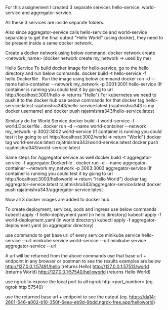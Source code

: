 For this assignement I created 3 separate services hello-service, world-service and aggregator-service.

All these 3 services are inside separate folders.

Also since aggregator-service calls hello-service and world-service separately to get the final output "Hello World" (using docker), they need to be present inside a same docker network.

Create a docker network using below command. docker network create <network_name> (docker network create my_network => used by me)

Hello Service To build docker image for hello-service, go to the hello directory and run below commands. docker build -t hello-service -f hello.Dockerfile . Run the image using below command docker run -d --name hello-container --network my_network -p 3001:3001 hello-service (If container is running you could test it by going to url http://localhost:3001/hello => returns "Hello") For kubernetes we need to push it to the docker hub use below commands for that docker tag hello-service:latest rajatmishra343/hello-service:latest (rajatmishra343 is my docker username) and docker push rajatmishra343/hello-service:latest

Similarly do for World Service docker build -t world-service -f world.Dockerfile . docker run -d --name world-container --network my_network -p 3002:3002 world-service (If container is running you could test it by going to url http://localhost:3002/world => return "World") docker tag world-service:latest rajatmishra343/world-service:latest docker push rajatmishra343/world-service:latest

Same steps for Aggregator service as well docker build -t aggregator-service -f aggregator.Dockerfile . docker run -d --name aggregator-container --network my_network -p 3003:3003 aggregator-service (If container is running you could test it by going to url http://localhost:3003/helloworld => return "Hello World") docker tag aggregator-service:latest rajatmishra343/aggregator-service:latest docker push rajatmishra343/aggregator-service:latest

Now all 3 docker images are added to docker hub

To create deployment, services, pods and ingress use below commands kubectl apply -f hello-deployment.yaml (in hello directory) kubectl apply -f world-deployment.yaml (in world directory) kubectl apply -f aggregator-deployment.yaml (in aggregator directory)

use commands to get base url of every service minikube service hello-service --url minikube service world-service --url minikube service aggregator-service --url

A url will be returned from the above commands use that base url + endpoint in any browser or postman to see the results examples are below http://127.0.0.1:57491/hello (returns Hello) http://127.0.0.1:57513/world (returns World) http://127.0.0.1:57540/helloworld (returns Hello World)

use ngrok to expose the local port to all ngrok http <port_number> (eg. ngrok http 57540)

use the returned base url + endpoint to see the output (eg. https://da14-2601-646-a002-b10-350f-6eea-eb9d-9bdd.ngrok-free.app/helloworld)
